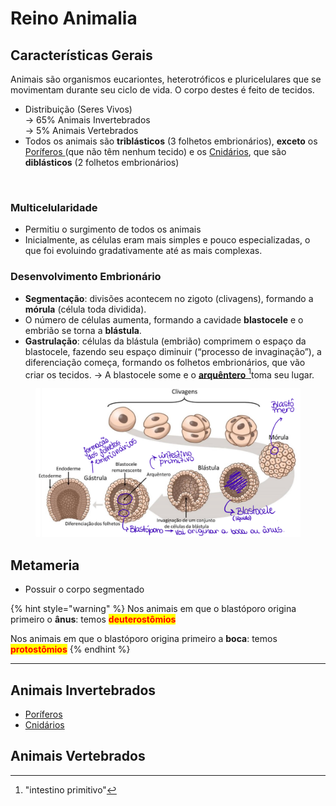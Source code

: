 # Reino Animalia

## Características Gerais

Animais são organismos eucariontes, heterotróficos e pluricelulares que se movimentam durante seu ciclo de vida. O corpo destes é feito de tecidos.

* Distribuição (Seres Vivos)\
  → 65% Animais Invertebrados\
  → 5% Animais Vertebrados
* Todos os animais são **triblásticos** (3 folhetos embrionários), **exceto** os [Poríferos ](invertebrados/poriferos.md)(que não têm nenhum tecido) e os [Cnidários](invertebrados/cnidarios.md), que são **diblásticos** (2 folhetos embrionários)

<figure><img src="https://i.imgur.com/pSGKvnw.png" alt=""><figcaption></figcaption></figure>

### Multicelularidade

* Permitiu o surgimento de todos os animais
* Inicialmente, as células eram mais simples e pouco especializadas, o que foi evoluindo gradativamente até as mais complexas.

### Desenvolvimento Embrionário

* **Segmentação**: divisões acontecem no zigoto (clivagens), formando a **mórula** (célula toda dividida).
* O número de células aumenta, formando a cavidade **blastocele** e o embrião se torna a **blástula**.
* **Gastrulação**: células da blástula (embrião) comprimem o espaço da blastocele, fazendo seu espaço diminuir (“processo de invaginação”), a diferenciação começa, formando os folhetos embrionários, que vão criar os tecidos. → A blastocele some e o [**arquêntero** ](#user-content-fn-1)[^1]toma seu lugar.

<figure><img src="../../.gitbook/assets/imagem_2023-08-03_172038520.png" alt=""><figcaption></figcaption></figure>

## Metameria

* Possuir o corpo segmentado

{% hint style="warning" %}
Nos animais em que o blastóporo origina primeiro o **ânus**: temos <mark style="color:red;">**deuterostômios**</mark>

Nos animais em que o blastóporo origina primeiro a **boca**: temos <mark style="color:red;">**protostômios**</mark>
{% endhint %}

***

## Animais Invertebrados

* [Poríferos](invertebrados/poriferos.md)
* [Cnidários](invertebrados/cnidarios.md)

## Animais Vertebrados

[^1]: "intestino primitivo"
